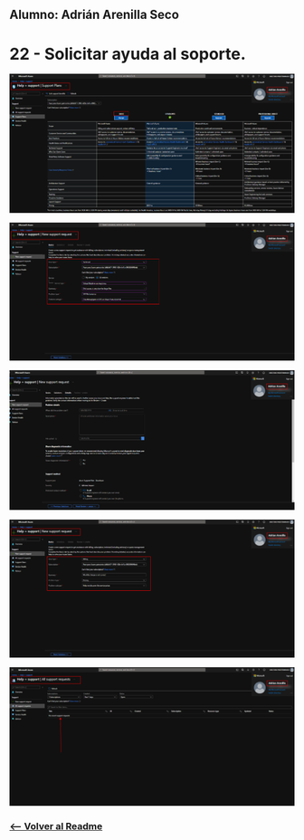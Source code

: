 ## Alumno: Adrián Arenilla Seco

# 22 - Solicitar ayuda al soporte.

![](Evidencias/22a-SupportRequest.png)

![](Evidencias/22b-SupportRequest.png)

![](Evidencias/22c-SupportRequest.png)

![](Evidencias/22d-SupportRequest.png)

![](Evidencias/22e-SupportRequest.png)


### [<-- Volver al Readme](../../readme.md)


